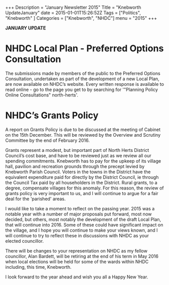 +++
Description = "January Newsletter 2015"
Title = "Knebworth UpdateJanuary"
date = 2015-01-01T15:26:52Z
Tags = ["Politics", "Knebworth" ]
Categories = ["Knebworth", "NHDC"]
menu = "2015"
+++

**JANUARY UPDATE**

# NHDC Local Plan - Preferred Options Consultation

The submissions made by members of the public to the Preferred Options Consultation, undertaken as part of the development of a new Local Plan, are now available on NHDC’s website. Every written response is available to read online - go to the page you get to by searching for '"Planning Policy Online Consultations" north-herts'.

# NHDC’s Grants Policy

A report on Grants Policy is due to be discussed at the meeting of Cabinet on the 15th December. This will be reviewed by the Overview and Scrutiny Committee by the end of February 2016.

Grants represent a modest, but important part of North Herts District Council’s cost base, and have to be reviewed just as we review all our spending commitments. Knebworth has to pay for the upkeep of its village hall, pavilion and recreation grounds through the precept levied by Knebworth Parish Council. Voters in the towns in the District have the equivalent expenditure paid for directly by the District Council, ie through the Council Tax paid by all householders in the District. Rural grants, to a degree, compensate villages for this anomaly. For this reason, the review of grants policy is very important to us, and I will continue to argue for a fair deal for the 'parished' areas.

I would like to take a moment to reflect on the passing year. 2015 was a notable year with a number of major proposals put forward, most now decided, but others, most notably the development of the draft Local Plan, that will continue into 2016. Some of these could have significant impact on the village, and I hope you will continue to make your views known, and I will continue to try to reflect these in discussions with NHDC as your elected councillor.

There will be changes to your representation on NHDC as my fellow councillor, Alan Bardett, will be retiring at the end of his term in May 2016 when local elections will be held for some of the wards within NHDC including, this time, Knebworth.

I look forward to the year ahead and wish you all a Happy New Year.
